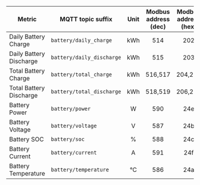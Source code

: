 |Metric|MQTT topic suffix|Unit|Modbus address (dec)|Modbus address (hex)|Modbus data type|Scale factor|
|---|---|:-:|:-:|:-:|:-:|:-:|
|Daily Battery Charge|`battery/daily_charge`|kWh|514|202|U_WORD|0.1|
|Daily Battery Discharge|`battery/daily_discharge`|kWh|515|203|U_WORD|0.1|
|Total Battery Charge|`battery/total_charge`|kWh|516,517|204,205|U_DWORD (LW,HW)|0.1|
|Total Battery Discharge|`battery/total_discharge`|kWh|518,519|206,207|U_DWORD (LW,HW)|0.1|
|Battery Power|`battery/power`|W|590|24e|S_WORD|1|
|Battery Voltage|`battery/voltage`|V|587|24b|U_WORD|0.01|
|Battery SOC|`battery/soc`|%|588|24c|U_WORD|1|
|Battery Current|`battery/current`|A|591|24f|S_WORD|0.01|
|Battery Temperature|`battery/temperature`|°C|586|24a|U_WORD|0.1|
